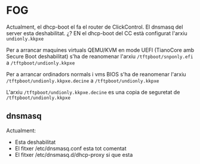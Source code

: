 # FOG

Actualment, el dhcp-boot el fa el router de ClickControl. El dnsmasq del server esta deshabilitat.
¿? EN el dhcp-boot del CC està configurat l'arxiu `undionly.kkpxe`

Per a arrancar maquines virtuals QEMU/KVM en mode UEFI (TianoCore amb Secure Boot deshabilitat) s'ha de reanomenar l'arxiu `/tftpboot/snponly.efi` a `/tftpboot/undionly.kkpxe`

Per a arrancar ordinadors normals i vms BIOS s'ha de reanomenar l'arxiu  `/tftpboot/undionly.kkpxe.decine` a `/tftpboot/undionly.kkpxe`

L'arxiu `/tftpboot/undionly.kkpxe.decine` es una copia de seguretat de `/tftpboot/undionly.kkpxe`

## dnsmasq
Actualment:
* Esta deshabilitat
* El fitxer /etc/dnsmasq.conf esta tot comentat
* El fitxer /etc/dnsmasq.d/dhcp-proxy si que esta

